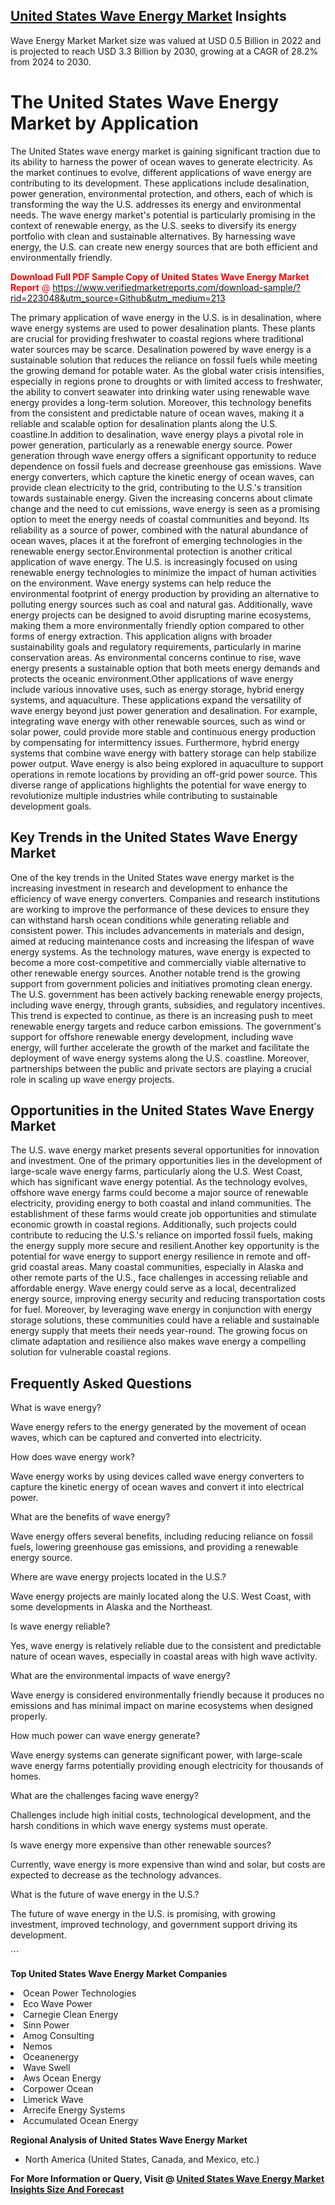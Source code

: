 <h2><a href="https://www.verifiedmarketreports.com/download-sample/?rid=223048&amp;utm_source=Github&amp;utm_medium=213" target="_blank">United States Wave Energy Market</a> Insights</h2><p>Wave Energy Market Market size was valued at USD 0.5 Billion in 2022 and is projected to reach USD 3.3 Billion by 2030, growing at a CAGR of 28.2% from 2024 to 2030.</p><p><h1>The United States Wave Energy Market by Application</h1><p>The United States wave energy market is gaining significant traction due to its ability to harness the power of ocean waves to generate electricity. As the market continues to evolve, different applications of wave energy are contributing to its development. These applications include desalination, power generation, environmental protection, and others, each of which is transforming the way the U.S. addresses its energy and environmental needs. The wave energy market's potential is particularly promising in the context of renewable energy, as the U.S. seeks to diversify its energy portfolio with clean and sustainable alternatives. By harnessing wave energy, the U.S. can create new energy sources that are both efficient and environmentally friendly. <p><span class=""><span style="color: #ff0000;"><strong>Download Full PDF Sample Copy of United States Wave Energy Market Report</strong> @ </span><a href="https://www.verifiedmarketreports.com/download-sample/?rid=223048&amp;utm_source=Github&amp;utm_medium=213" target="_blank">https://www.verifiedmarketreports.com/download-sample/?rid=223048&amp;utm_source=Github&amp;utm_medium=213</a></span></p>The primary application of wave energy in the U.S. is in desalination, where wave energy systems are used to power desalination plants. These plants are crucial for providing freshwater to coastal regions where traditional water sources may be scarce. Desalination powered by wave energy is a sustainable solution that reduces the reliance on fossil fuels while meeting the growing demand for potable water. As the global water crisis intensifies, especially in regions prone to droughts or with limited access to freshwater, the ability to convert seawater into drinking water using renewable wave energy provides a long-term solution. Moreover, this technology benefits from the consistent and predictable nature of ocean waves, making it a reliable and scalable option for desalination plants along the U.S. coastline.In addition to desalination, wave energy plays a pivotal role in power generation, particularly as a renewable energy source. Power generation through wave energy offers a significant opportunity to reduce dependence on fossil fuels and decrease greenhouse gas emissions. Wave energy converters, which capture the kinetic energy of ocean waves, can provide clean electricity to the grid, contributing to the U.S.'s transition towards sustainable energy. Given the increasing concerns about climate change and the need to cut emissions, wave energy is seen as a promising option to meet the energy needs of coastal communities and beyond. Its reliability as a source of power, combined with the natural abundance of ocean waves, places it at the forefront of emerging technologies in the renewable energy sector.Environmental protection is another critical application of wave energy. The U.S. is increasingly focused on using renewable energy technologies to minimize the impact of human activities on the environment. Wave energy systems can help reduce the environmental footprint of energy production by providing an alternative to polluting energy sources such as coal and natural gas. Additionally, wave energy projects can be designed to avoid disrupting marine ecosystems, making them a more environmentally friendly option compared to other forms of energy extraction. This application aligns with broader sustainability goals and regulatory requirements, particularly in marine conservation areas. As environmental concerns continue to rise, wave energy presents a sustainable option that both meets energy demands and protects the oceanic environment.Other applications of wave energy include various innovative uses, such as energy storage, hybrid energy systems, and aquaculture. These applications expand the versatility of wave energy beyond just power generation and desalination. For example, integrating wave energy with other renewable sources, such as wind or solar power, could provide more stable and continuous energy production by compensating for intermittency issues. Furthermore, hybrid energy systems that combine wave energy with battery storage can help stabilize power output. Wave energy is also being explored in aquaculture to support operations in remote locations by providing an off-grid power source. This diverse range of applications highlights the potential for wave energy to revolutionize multiple industries while contributing to sustainable development goals.<h2>Key Trends in the United States Wave Energy Market</h2><p>One of the key trends in the United States wave energy market is the increasing investment in research and development to enhance the efficiency of wave energy converters. Companies and research institutions are working to improve the performance of these devices to ensure they can withstand harsh ocean conditions while generating reliable and consistent power. This includes advancements in materials and design, aimed at reducing maintenance costs and increasing the lifespan of wave energy systems. As the technology matures, wave energy is expected to become a more cost-competitive and commercially viable alternative to other renewable energy sources. Another notable trend is the growing support from government policies and initiatives promoting clean energy. The U.S. government has been actively backing renewable energy projects, including wave energy, through grants, subsidies, and regulatory incentives. This trend is expected to continue, as there is an increasing push to meet renewable energy targets and reduce carbon emissions. The government's support for offshore renewable energy development, including wave energy, will further accelerate the growth of the market and facilitate the deployment of wave energy systems along the U.S. coastline. Moreover, partnerships between the public and private sectors are playing a crucial role in scaling up wave energy projects.<h2>Opportunities in the United States Wave Energy Market</h2><p>The U.S. wave energy market presents several opportunities for innovation and investment. One of the primary opportunities lies in the development of large-scale wave energy farms, particularly along the U.S. West Coast, which has significant wave energy potential. As the technology evolves, offshore wave energy farms could become a major source of renewable electricity, providing energy to both coastal and inland communities. The establishment of these farms would create job opportunities and stimulate economic growth in coastal regions. Additionally, such projects could contribute to reducing the U.S.'s reliance on imported fossil fuels, making the energy supply more secure and resilient.Another key opportunity is the potential for wave energy to support energy resilience in remote and off-grid coastal areas. Many coastal communities, especially in Alaska and other remote parts of the U.S., face challenges in accessing reliable and affordable energy. Wave energy could serve as a local, decentralized energy source, improving energy security and reducing transportation costs for fuel. Moreover, by leveraging wave energy in conjunction with energy storage solutions, these communities could have a reliable and sustainable energy supply that meets their needs year-round. The growing focus on climate adaptation and resilience also makes wave energy a compelling solution for vulnerable coastal regions.<h2>Frequently Asked Questions</h2><p>What is wave energy? </p><p>Wave energy refers to the energy generated by the movement of ocean waves, which can be captured and converted into electricity. </p><p>How does wave energy work? </p><p>Wave energy works by using devices called wave energy converters to capture the kinetic energy of ocean waves and convert it into electrical power. </p><p>What are the benefits of wave energy? </p><p>Wave energy offers several benefits, including reducing reliance on fossil fuels, lowering greenhouse gas emissions, and providing a renewable energy source. </p><p>Where are wave energy projects located in the U.S.? </p><p>Wave energy projects are mainly located along the U.S. West Coast, with some developments in Alaska and the Northeast. </p><p>Is wave energy reliable? </p><p>Yes, wave energy is relatively reliable due to the consistent and predictable nature of ocean waves, especially in coastal areas with high wave activity. </p><p>What are the environmental impacts of wave energy? </p><p>Wave energy is considered environmentally friendly because it produces no emissions and has minimal impact on marine ecosystems when designed properly. </p><p>How much power can wave energy generate? </p><p>Wave energy systems can generate significant power, with large-scale wave energy farms potentially providing enough electricity for thousands of homes. </p><p>What are the challenges facing wave energy? </p><p>Challenges include high initial costs, technological development, and the harsh conditions in which wave energy systems must operate. </p><p>Is wave energy more expensive than other renewable sources? </p><p>Currently, wave energy is more expensive than wind and solar, but costs are expected to decrease as the technology advances. </p><p>What is the future of wave energy in the U.S.? </p><p>The future of wave energy in the U.S. is promising, with growing investment, improved technology, and government support driving its development. </p>```</p><p><strong>Top United States Wave Energy Market Companies</strong></p><div data-test-id=""><p><li>Ocean Power Technologies</li><li> Eco Wave Power</li><li> Carnegie Clean Energy</li><li> Sinn Power</li><li> Amog Consulting</li><li> Nemos</li><li> Oceanenergy</li><li> Wave Swell</li><li> Aws Ocean Energy</li><li> Corpower Ocean</li><li> Limerick Wave</li><li> Arrecife Energy Systems</li><li> Accumulated Ocean Energy</li></p><div><strong>Regional Analysis of&nbsp;United States Wave Energy Market</strong></div><ul><li dir="ltr"><p dir="ltr">North America&nbsp;(United States, Canada, and Mexico, etc.)</p></li></ul><p><strong>For More Information or Query, Visit @&nbsp;</strong><strong><a href="https://www.verifiedmarketreports.com/product/wave-energy-market/?utm_source=Github&amp;utm_medium=213" target="_blank">United States Wave Energy Market Insights Size And Forecast</a></strong></p></div>
